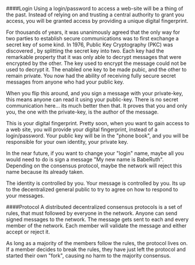 
####Login
Using a login/password to access a web-site will be a thing of the past. Instead of relying on and trusting a central authority to grant you access, you will be granted access by providing a unique digital fingerprint. 

For thousands of years, it was unanimously agreed that the only way for two parties to establish secure communications was to first exchange a secret key of some kind. In 1976, Public Key Cryptography (PKC) was discovered , by splitting the secret key into two. Each key had the remarkable property that it was only able to decrypt messages that were encrypted by the other. The key used to encrypt the message could not be used to decrypt it. The enabled one key to be made pubic, and the other to remain private. You now had the ability of receiving fully secure secret messages from anyone who had your public key. 

When you flip this around, and you sign a message with your private-key, this means anyone can read it using your public-key. There is no secret communication here... its much better then that. It proves that you and only you, the one with the private-key, is the author of the message. 

This is your digital fingerprint. Pretty soon, when you want to gain access to a web site, you will provide your digital fingerprint, instead of a login/password. Your public key will be in the "phone book", and you will be responsible for your own identity, your private key. 

In the near future, if you want to change your "login" name, maybe all you would need to do is sign a message "My new name is BabeRuth". Depending on the consensus protocol, maybe the network will reject this name because its already taken. 

The identity is controlled by you. Your message is controlled by you. Its up to the decentralized general public to try to agree on how to respond to your messages. 

####Protocol
 A distributed decentralized consensus protocols is a set of rules, that must followed by everyone in the network. Anyone can send signed messages to the network. The message gets sent to each and every member of the network. Each member will validate the message and either accept or reject it. 
 
 As long as a majority of the members follow the rules, the protocol lives on. If a member decides to break the rules, they have just left the protocol and started their own "fork", causing no harm to the majority consensus.  

 
 
